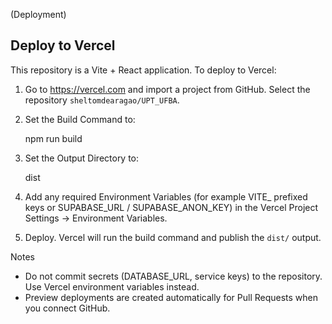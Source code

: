 (Deployment)

Deploy to Vercel
---------------

This repository is a Vite + React application. To deploy to Vercel:

1. Go to https://vercel.com and import a project from GitHub. Select the repository `sheltomdearagao/UPT_UFBA`.
2. Set the Build Command to:

	npm run build

3. Set the Output Directory to:

	dist

4. Add any required Environment Variables (for example VITE_ prefixed keys or SUPABASE_URL / SUPABASE_ANON_KEY) in the Vercel Project Settings -> Environment Variables.

5. Deploy. Vercel will run the build command and publish the `dist/` output.

Notes
- Do not commit secrets (DATABASE_URL, service keys) to the repository. Use Vercel environment variables instead.
- Preview deployments are created automatically for Pull Requests when you connect GitHub.

